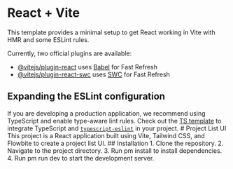 # React + Vite

This template provides a minimal setup to get React working in Vite with HMR and some ESLint rules.

Currently, two official plugins are available:

- [@vitejs/plugin-react](https://github.com/vitejs/vite-plugin-react/blob/main/packages/plugin-react/README.md) uses [Babel](https://babeljs.io/) for Fast Refresh
- [@vitejs/plugin-react-swc](https://github.com/vitejs/vite-plugin-react-swc) uses [SWC](https://swc.rs/) for Fast Refresh

## Expanding the ESLint configuration

If you are developing a production application, we recommend using TypeScript and enable type-aware lint rules. Check out the [TS template](https://github.com/vitejs/vite/tree/main/packages/create-vite/template-react-ts) to integrate TypeScript and [`typescript-eslint`](https://typescript-eslint.io) in your project.
#   P r o j e c t   L i s t   U I  
  
 T h i s   p r o j e c t   i s   a   R e a c t   a p p l i c a t i o n   b u i l t   u s i n g   V i t e ,   T a i l w i n d   C S S ,   a n d   F l o w b i t e   t o   c r e a t e   a   p r o j e c t   l i s t   U I .  
  
 # #   I n s t a l l a t i o n  
  
 1 .   C l o n e   t h e   r e p o s i t o r y .  
 2 .   N a v i g a t e   t o   t h e   p r o j e c t   d i r e c t o r y .  
 3 .   R u n   \ 
 p m   i n s t a l l \   t o   i n s t a l l   d e p e n d e n c i e s .  
 4 .   R u n   \ 
 p m   r u n   d e v \   t o   s t a r t   t h e   d e v e l o p m e n t   s e r v e r .  
 